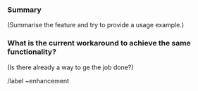<!---
Please read this!

Before opening a new issue, make sure to skim through the documentation
at http://km3py.pages.km3net.de/km3pipe
--->

### Summary

(Summarise the feature and try to provide a usage example.)

### What is the current workaround to achieve the same functionality?

(Is there already a way to ge the job done?)

/label ~enhancement
